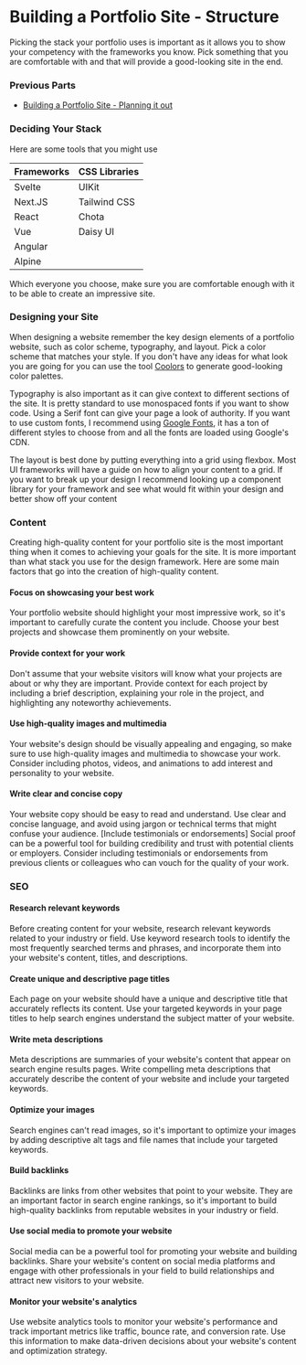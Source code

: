 # Building a Portfolio Site - Structure
Picking the stack your portfolio uses is important as it allows you to show your competency with the frameworks you know. Pick something that you are comfortable with and that will provide a good-looking site in the end.

### Previous Parts
* [Building a Portfolio Site - Planning it out](/building-a-portfolio-site-planning-it-out)


### Deciding Your Stack
Here are some tools that you might use

| Frameworks | CSS Libraries |
|-----------------|---------------|
| Svelte | UIKit |
| Next.JS | Tailwind CSS |
| React | Chota |
| Vue | Daisy UI |
| Angular |
| Alpine |

Which everyone you choose, make sure you are comfortable enough with it to be able to create an impressive site.

### Designing your Site
When designing a website remember the key design elements of a portfolio website, such as color scheme, typography, and layout. Pick a color scheme that matches your style. If you don't have any ideas for what look you are going for you can use the tool [Coolors](https://coolors.co) to generate good-looking color palettes. 

Typography is also important as it can give context to different sections of the site. It is pretty standard to use monospaced fonts if you want to show code. Using a Serif font can give your page a look of authority. If you want to use custom fonts, I recommend using [Google Fonts](https://fonts.google.com), it has a ton of different styles to choose from and all the fonts are loaded using Google's CDN.

The layout is best done by putting everything into a grid using flexbox. Most UI frameworks will have a guide on how to align your content to a grid. If you want to break up your design I recommend looking up a component library for your framework and see what would fit within your design and better show off your content

### Content

Creating high-quality content for your portfolio site is the most important thing when it comes to achieving your goals for the site. It is more important than what stack you use for the design framework. Here are some main factors that go into the creation of high-quality content.

#### Focus on showcasing your best work
Your portfolio website should highlight your most impressive work, so it's important to carefully curate the content you include. Choose your best projects and showcase them prominently on your website.

#### Provide context for your work
Don't assume that your website visitors will know what your projects are about or why they are important. Provide context for each project by including a brief description, explaining your role in the project, and highlighting any noteworthy achievements.

#### Use high-quality images and multimedia
Your website's design should be visually appealing and engaging, so make sure to use high-quality images and multimedia to showcase your work. Consider including photos, videos, and animations to add interest and personality to your website.

#### Write clear and concise copy
Your website copy should be easy to read and understand. Use clear and concise language, and avoid using jargon or technical terms that might confuse your audience.
[Include testimonials or endorsements]
Social proof can be a powerful tool for building credibility and trust with potential clients or employers. Consider including testimonials or endorsements from previous clients or colleagues who can vouch for the quality of your work.

### SEO
#### Research relevant keywords
 Before creating content for your website, research relevant keywords related to your industry or field. Use keyword research tools to identify the most frequently searched terms and phrases, and incorporate them into your website's content, titles, and descriptions.

#### Create unique and descriptive page titles
Each page on your website should have a unique and descriptive title that accurately reflects its content. Use your targeted keywords in your page titles to help search engines understand the subject matter of your website.

#### Write meta descriptions
Meta descriptions are summaries of your website's content that appear on search engine results pages. Write compelling meta descriptions that accurately describe the content of your website and include your targeted keywords.

#### Optimize your images
Search engines can't read images, so it's important to optimize your images by adding descriptive alt tags and file names that include your targeted keywords.

#### Build backlinks
Backlinks are links from other websites that point to your website. They are an important factor in search engine rankings, so it's important to build high-quality backlinks from reputable websites in your industry or field.

#### Use social media to promote your website
Social media can be a powerful tool for promoting your website and building backlinks. Share your website's content on social media platforms and engage with other professionals in your field to build relationships and attract new visitors to your website.

#### Monitor your website's analytics
Use website analytics tools to monitor your website's performance and track important metrics like traffic, bounce rate, and conversion rate. Use this information to make data-driven decisions about your website's content and optimization strategy.